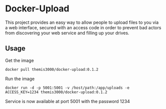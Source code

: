 # Docker-Upload
This project provides an easy way to allow people to upload files to you via a web interface, secured with an access code in order to prevent bad actors from discovering your web service and filling up your drives.

## Usage
Get the image

`docker pull themis3000/docker-upload:0.1.2`

Run the image

`docker run -d -p 5001:5001 -v /host/path:/app/uploads -e ACCESS_KEY=1234 themis3000/docker-upload:0.1.2`

Service is now available at port 5001 with the password 1234